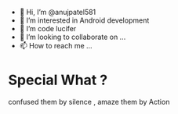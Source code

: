 - 👋 Hi, I’m @anujpatel581
- 👀 I’m interested in Android development
- 🌱 I’m code lucifer
- 💞️ I’m looking to collaborate on ...
- 📫 How to reach me ...

<!---
anujpatel581/anujpatel581 is a ✨ special ✨ repository because its `README.md` (this file) appears on your GitHub profile.
You can click the Preview link to take a look at your changes.
--->

# Special What ? 
confused them by silence , amaze them by Action
